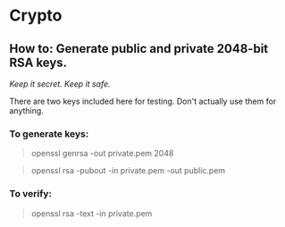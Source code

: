 # Crypto

## How to: Generate public and private 2048-bit RSA keys.
_Keep it secret. Keep it safe._

There are two keys included here for testing. Don't actually use them for anything.

### To generate keys:

> openssl genrsa -out private.pem 2048

> openssl rsa -pubout -in private.pem -out public.pem

### To verify:

> openssl rsa -text -in private.pem
